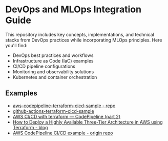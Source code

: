 # DevOps and MLOps Integration Guide

This repository includes key concepts, implementations, and technical stacks from DevOps practices while incorporating MLOps principles. Here you'll find:

- DevOps best practices and workflows
- Infrastructure as Code (IaC) examples
- CI/CD pipeline configurations
- Monitoring and observability solutions
- Kubernetes and container orchestration
  
## Examples

- [aws-codepipeline-terraform-cicd-sample - repo](https://github.com/webmagicinformatica/aws-codepipeline-terraform-cicd-sample)
- [github-actions-terraform-cicd-sample](https://github.com/webmagicinformatica/github-actions-terraform-cicd-sample)
- [AWS CI/CD with terraform — CodePipeline (part 2)](https://aleksandr-pezikov.blog/aws-ci-cd-with-terraform-codepipeline-part-2-248aec3bc00d)
- [How to Deploy a Highly Available Three-Tier Architecture in AWS using Terraform - blog](https://achinthabandaranaike.medium.com/how-to-deploy-a-highly-available-three-tier-architecture-in-aws-using-terraform-48f6d3d9a541)
- [AWS CodePipeline CI/CD example - origin repo](https://github.com/aws-samples/aws-codepipeline-terraform-cicd-samples)
